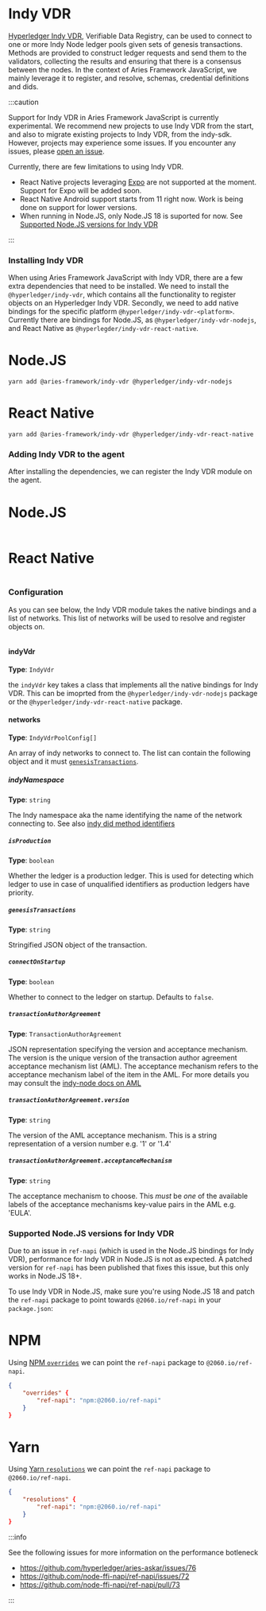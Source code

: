 # Indy VDR

[Hyperledger Indy VDR](https://github.com/hyperledger/indy-vdr), Verifiable Data Registry, can be used to connect to one or more Indy Node ledger pools given sets of genesis transactions. Methods are provided to construct ledger requests and send them to the validators, collecting the results and ensuring that there is a consensus between the nodes. In the context of Aries Framework JavaScript, we mainly leverage it to register, and resolve, schemas, credential definitions and dids.

:::caution

Support for Indy VDR in Aries Framework JavaScript is currently experimental. We recommend new projects to use Indy VDR from the start, and also to migrate existing projects to Indy VDR, from the indy-sdk. However, projects may experience some issues. If you encounter any issues, please [open an issue](https://github.com/hyperledger/aries-framework-javascript/issues/new).

Currently, there are few limitations to using Indy VDR.

- React Native projects leveraging [Expo](https://expo.dev) are not supported at the moment. Support for Expo will be added soon.
- React Native Android support starts from 11 right now. Work is being done on support for lower versions.
- When running in Node.JS, only Node.JS 18 is suported for now. See [Supported Node.JS versions for Indy VDR](#supported-nodejs-versions-for-indy-vdr)

:::

### Installing Indy VDR

When using Aries Framework JavaScript with Indy VDR, there are a few extra dependencies that need to be installed. We need to install the `@hyperledger/indy-vdr`, which contains all the functionality to register objects on an Hyperledger Indy VDR. Secondly, we need to add native bindings for the specific platform `@hyperledger/indy-vdr-<platform>`. Currently there are bindings for Node.JS, as `@hyperledger/indy-vdr-nodejs`, and React Native as `@hyperlegder/indy-vdr-react-native`.

<!--tabs-->

# Node.JS

```console
yarn add @aries-framework/indy-vdr @hyperledger/indy-vdr-nodejs
```

# React Native

```console
yarn add @aries-framework/indy-vdr @hyperledger/indy-vdr-react-native
```

<!--/tabs-->

### Adding Indy VDR to the agent

After installing the dependencies, we can register the Indy VDR module on the agent.

<!--tabs-->

# Node.JS

```typescript showLineNumbers set-up-indy-vdr.ts section-1

```

# React Native

```typescript showLineNumbers set-up-indy-vdr-rn.ts section-1

```

<!--/tabs-->

### Configuration

As you can see below, the Indy VDR module takes the native bindings and a list of networks. This list of networks will be used to resolve and register objects on.

```typescript typescript showLineNumbers set-up-indy-vdr-config.ts section-1

```

#### indyVdr

**Type**: `IndyVdr`

the `indyVdr` key takes a class that implements all the native bindings for Indy VDR. This can be imoprted from the `@hyperledger/indy-vdr-nodejs` package or the `@hyperledger/indy-vdr-react-native` package.

#### networks

**Type**: `IndyVdrPoolConfig[]`

An array of indy networks to connect to. The list can contain the following object and it must [`genesisTransactions`](#indyledgersgenesistransactions).

##### indyNamespace

**Type**: `string`

The Indy namespace aka the name identifying the name of the network connecting to. See also [indy did method identifiers](https://hyperledger.github.io/indy-did-method/#indy-did-method-identifiers)

##### `isProduction`

**Type**: `boolean`

Whether the ledger is a production ledger. This is used for detecting which ledger to use in case of unqualified identifiers as production ledgers have priority.

##### `genesisTransactions`

**Type**: `string`

Stringified JSON object of the transaction.

##### `connectOnStartup`

**Type**: `boolean`

Whether to connect to the ledger on startup. Defaults to `false`.

##### `transactionAuthorAgreement`

**Type**: `TransactionAuthorAgreement`

JSON representation specifying the version and acceptance mechanism. The version is the unique version of the transaction author agreement acceptance mechanism list (AML). The acceptance mechanism refers to the acceptance mechanism label of the item in the AML. For more details you may consult the [indy-node docs on AML](https://github.com/hyperledger/indy-node/blob/master/docs/source/transactions.md#transaction_author_agreement_aml)

##### `transactionAuthorAgreement.version`

**Type**: `string`

The version of the AML acceptance mechanism. This is a string representation of a version number e.g. '1' or '1.4'

##### `transactionAuthorAgreement.acceptanceMechanism`

**Type**: `string`

The acceptance mechanism to choose. This _must_ be _one_ of the available labels of the acceptance mechanisms key-value pairs in the AML e.g. 'EULA'.

### Supported Node.JS versions for Indy VDR

Due to an issue in `ref-napi` (which is used in the Node.JS bindings for Indy VDR), performance for Indy VDR in Node.JS is not as expected. A patched version for `ref-napi` has been published that fixes this issue, but this only works in Node.JS 18+.

To use Indy VDR in Node.JS, make sure you're using Node.JS 18 and patch the `ref-napi` package to point towards `@2060.io/ref-napi` in your `package.json`:

<!--tabs-->

# NPM

Using [NPM `overrides`](https://docs.npmjs.com/cli/v9/configuring-npm/package-json#overrides) we can point the `ref-napi` package to `@2060.io/ref-napi`.

```json
{
    "overrides" {
        "ref-napi": "npm:@2060.io/ref-napi"
    }
}
```

# Yarn

Using [Yarn `resolutions`](https://classic.yarnpkg.com/lang/en/docs/selective-version-resolutions/) we can point the `ref-napi` package to `@2060.io/ref-napi`.

```json
{
    "resolutions" {
        "ref-napi": "npm:@2060.io/ref-napi"
    }
}
```

<!--/tabs-->

:::info

See the following issues for more information on the performance botleneck

- https://github.com/hyperledger/aries-askar/issues/76
- https://github.com/node-ffi-napi/ref-napi/issues/72
- https://github.com/node-ffi-napi/ref-napi/pull/73

:::
